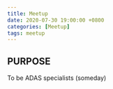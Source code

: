 ```yaml
---
title: Meetup
date: 2020-07-30 19:00:00 +0800
categories: [Meetup]
tags: meetup
---
```


## PURPOSE
To be ADAS specialists (someday)


